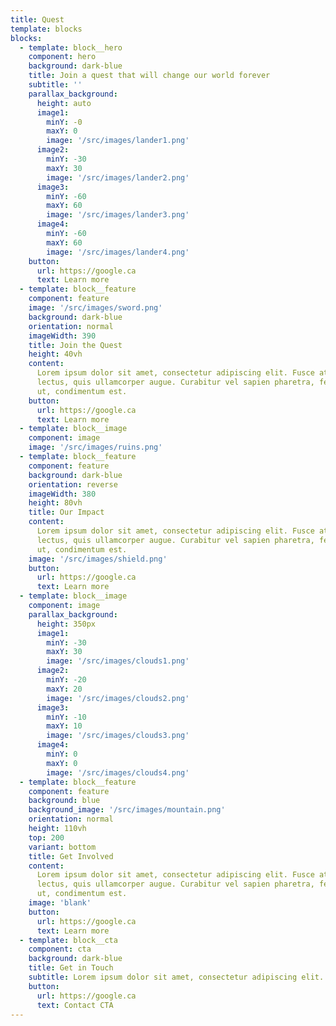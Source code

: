```yaml
---
title: Quest
template: blocks
blocks:
  - template: block__hero
    component: hero
    background: dark-blue
    title: Join a quest that will change our world forever
    subtitle: ''
    parallax_background:
      height: auto
      image1:
        minY: -0
        maxY: 0
        image: '/src/images/lander1.png'
      image2:
        minY: -30
        maxY: 30
        image: '/src/images/lander2.png'
      image3:
        minY: -60
        maxY: 60
        image: '/src/images/lander3.png'
      image4:
        minY: -60
        maxY: 60
        image: '/src/images/lander4.png'
    button:
      url: https://google.ca
      text: Learn more
  - template: block__feature
    component: feature
    image: '/src/images/sword.png'
    background: dark-blue
    orientation: normal
    imageWidth: 390
    title: Join the Quest
    height: 40vh
    content:
      Lorem ipsum dolor sit amet, consectetur adipiscing elit. Fusce at vehicula
      lectus, quis ullamcorper augue. Curabitur vel sapien pharetra, fermentum elit
      ut, condimentum est.
    button:
      url: https://google.ca
      text: Learn more
  - template: block__image
    component: image
    image: '/src/images/ruins.png'
  - template: block__feature
    component: feature
    background: dark-blue
    orientation: reverse
    imageWidth: 380
    height: 80vh
    title: Our Impact
    content:
      Lorem ipsum dolor sit amet, consectetur adipiscing elit. Fusce at vehicula
      lectus, quis ullamcorper augue. Curabitur vel sapien pharetra, fermentum elit
      ut, condimentum est.
    image: '/src/images/shield.png'
    button:
      url: https://google.ca
      text: Learn more
  - template: block__image
    component: image
    parallax_background:
      height: 350px
      image1:
        minY: -30
        maxY: 30
        image: '/src/images/clouds1.png'
      image2:
        minY: -20
        maxY: 20
        image: '/src/images/clouds2.png'
      image3:
        minY: -10
        maxY: 10
        image: '/src/images/clouds3.png'
      image4:
        minY: 0
        maxY: 0
        image: '/src/images/clouds4.png'
  - template: block__feature
    component: feature
    background: blue
    background_image: '/src/images/mountain.png'
    orientation: normal
    height: 110vh
    top: 200
    variant: bottom
    title: Get Involved
    content:
      Lorem ipsum dolor sit amet, consectetur adipiscing elit. Fusce at vehicula
      lectus, quis ullamcorper augue. Curabitur vel sapien pharetra, fermentum elit
      ut, condimentum est.
    image: 'blank'
    button:
      url: https://google.ca
      text: Learn more
  - template: block__cta
    component: cta
    background: dark-blue
    title: Get in Touch
    subtitle: Lorem ipsum dolor sit amet, consectetur adipiscing elit. Fusce at vehicula lectus, quis ullamcorper augue. Curabitur vel sapien pharetra, fermentum elit ut, condimentum est.
    button:
      url: https://google.ca
      text: Contact CTA
---
```


